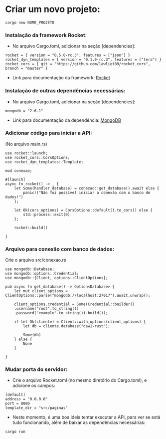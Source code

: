 # Criar um novo projeto:
```
cargo new NOME_PROJETO
```

### Instalação da framework Rocket:
* No arquivo Cargo.toml, adicionar na seção [dependencies]:
```
rocket = { version = "0.5.0-rc.3", features = ["json"] }
rocket_dyn_templates = { version = "0.1.0-rc.3", features = ["tera"] }
rocket_cors = { git = "https://github.com/lawliet89/rocket_cors", branch = "master" }
```
* Link para documentação da framework: [Rocket](https://rocket.rs/v0.5-rc/guide/)

### Instalação de outras dependências necessárias:
* No arquivo Cargo.toml, adicionar na seção [dependencies]:
```
mongodb = "2.6.1"
```
* Link para documentação da dependência: [MongoDB](https://docs.rs/mongodb/2.6.1/mongodb/)

### Adicionar código para iniciar a API:
(No arquivo main.rs)
```
use rocket::launch;
use rocket_cors::CorsOptions;
use rocket_dyn_templates::Template;

mod conexao;

#[launch]
async fn rocket() -> _ {
    let Some(handler_database) = conexao::get_database().await else {
        panic!("Não foi possível iniciar a conexão com o banco de dados!")
    };

    let Ok(cors_options) = CorsOptions::default().to_cors() else {
        std::process::exit(0)
    };

    rocket::build()
    
}
```

### Arquivo para conexão com banco de dados:
Crie o arquivo src/conexao.rs
```
use mongodb::Database;
use mongodb::options::Credential;
use mongodb::{Client, options::ClientOptions};

pub async fn get_database() -> Option<Database> {
    let mut client_options = ClientOptions::parse("mongodb://localhost:27017").await.unwrap();

    client_options.credential = Some(Credential::builder()
    .username("root".to_string())
    .password("example".to_string()).build());

    if let Ok(cliente) = Client::with_options(client_options) {
        let db = cliente.database("daw1-rust");

        Some(db)
    } else {
        None
    }

}
```

### Mudar porta do servidor:
* Crie o arquivo Rocket.toml (no mesmo diretório do Cargo.toml), e adicione os campos:
```
[default]
address = "0.0.0.0"
port = 8080
template_dir = "src/paginas"
```

* Neste momento, é uma boa ideia tentar executar a API, para ver se está tudo funcionando,
  além de baixar as dependências necessárias:
```
cargo run
```